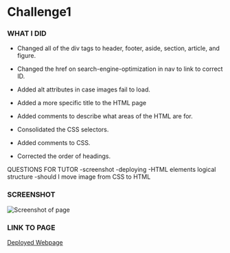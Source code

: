# Challenge1


### WHAT I DID
* Changed all of the div tags to header, footer, aside, section, article, and figure.

* Changed the href on search-engine-optimization in nav to link to correct ID.

* Added alt attributes in case images fail to load.

* Added a more specific title to the HTML page

* Added comments to describe what areas of the HTML are for.

* Consolidated the CSS selectors.

* Added comments to CSS.

* Corrected the order of headings.

QUESTIONS FOR TUTOR
-screenshot
-deploying
-HTML elements logical structure
-should I move image from CSS to HTML


### SCREENSHOT

![Screenshot of page](C:\Users\josep\Desktop\code\Challenges\challenge1\challenge1\assets\images\challenge1screenshot.png "Page Screenshot")

### LINK TO PAGE

<a href="https://jgood13.github.io/challenge1/" target="_blank">Deployed Webpage</a>